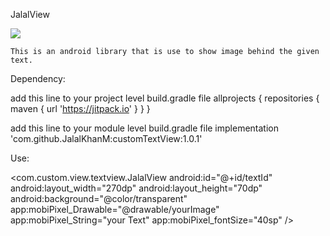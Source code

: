 JalalView

[![](https://jitpack.io/v/JalalKhanM/customTextView.svg)](https://jitpack.io/#JalalKhanM/customTextView)

    This is an android library that is use to show image behind the given text.

Dependency:

add this line to your project level build.gradle file
allprojects {
repositories {
    maven { url 'https://jitpack.io' }
    }
}

add this line to your module level build.gradle file
implementation 'com.github.JalalKhanM:customTextView:1.0.1'


Use:

<com.custom.view.textview.JalalView android:id="@+id/textId"
android:layout_width="270dp"
android:layout_height="70dp"
android:background="@color/transparent"
app:mobiPixel_Drawable="@drawable/yourImage"
app:mobiPixel_String="your Text"
app:mobiPixel_fontSize="40sp"
/>



